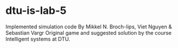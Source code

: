 # dtu-is-lab-5

Implemented simulation code By Mikkel N. Broch-lips, Viet Nguyen & Sebastian Vargr
Original game and suggested solution by the course Intelligent systems at DTU.
